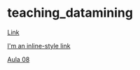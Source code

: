# teaching_datamining


<a href="Aula08/MD - Aula 07b.slides.html" >Link</a>


[I'm an inline-style link](https://www.google.com)

[Aula 08](https://github.com/anfer86/teaching_datamining/blob/master/Aula%2008/MD%20-%20Aula%2007b.slides.html)

